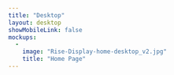 ```yaml
---
title: "Desktop"
layout: desktop
showMobileLink: false
mockups:
  -
    image: "Rise-Display-home-desktop_v2.jpg"
    title: "Home Page"
---
```

